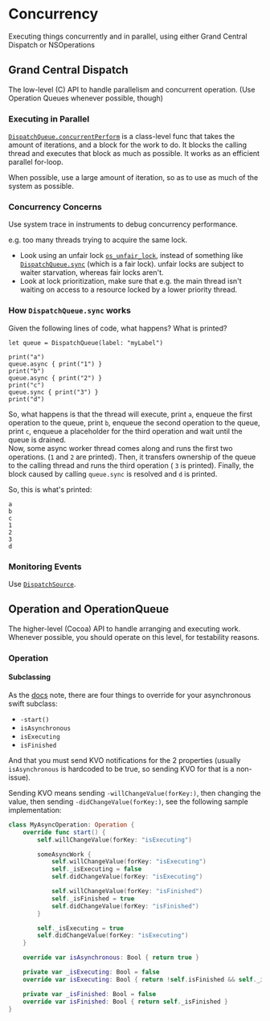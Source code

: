 # Concurrency

Executing things concurrently and in parallel, using either Grand Central Dispatch or NSOperations

## Grand Central Dispatch

The low-level (C) API to handle parallelism and concurrent operation. (Use Operation Queues whenever possible, though)

### Executing in Parallel

[`DispatchQueue.concurrentPerform`](https://developer.apple.com/documentation/dispatch/dispatchqueue/2016088-concurrentperform) is a class-level func that takes the amount of iterations, and a block for the work to do. It blocks the calling thread and executes that block as much as possible. It works as an efficient parallel for-loop.

When possible, use a large amount of iteration, so as to use as much of the system as possible.

### Concurrency Concerns

Use system trace in instruments to debug concurrency performance.

e.g. too many threads trying to acquire the same lock.

- Look using an unfair lock [`os_unfair_lock`](https://developer.apple.com/documentation/os/1646466-os_unfair_lock_lock), instead of something like [`DispatchQueue.sync`](https://developer.apple.com/documentation/dispatch/dispatchqueue/1452870-sync) (which is a fair lock). unfair locks are subject to waiter starvation, whereas fair locks aren't.
- Look at lock prioritization, make sure that e.g. the main thread isn't waiting on access to a resource locked by a lower priority thread.

### How `DispatchQueue.sync` works

Given the following lines of code, what happens? What is printed?

```
let queue = DispatchQueue(label: "myLabel")

print("a")
queue.async { print("1") }
print("b")
queue.async { print("2") }
print("c")
queue.sync { print("3") }
print("d")
```

So, what happens is that the thread will execute, print `a`, enqueue the first operation to the queue, print `b`, enqueue the second operation to the queue, print `c`, enqueue a placeholder for the third operation and wait until the queue is drained.  
Now, some async worker thread comes along and runs the first two operations. (`1` and `2` are printed). Then, it transfers ownership of the queue to the calling thread and runs the third operation ( `3` is printed). Finally, the block caused by calling `queue.sync` is resolved and `d` is printed.

So, this is what's printed:

```
a
b
c
1
2
3
d
```

### Monitoring Events

Use [`DispatchSource`](https://developer.apple.com/documentation/dispatch/dispatchsource).

## Operation and OperationQueue

The higher-level (Cocoa) API to handle arranging and executing work. Whenever possible, you should operate on this level, for testability reasons.

### Operation

#### Subclassing

As the [docs](https://developer.apple.com/documentation/foundation/operation#1673799) note, there are four things to override for your asynchronous swift subclass:

- `-start()`
- `isAsynchronous`
- `isExecuting`
- `isFinished`

And that you must send KVO notifications for the 2 properties (usually `isAsynchronous` is hardcoded to be true, so sending KVO for that is a non-issue).

Sending KVO means sending `-willChangeValue(forKey:)`, then changing the value, then sending `-didChangeValue(forKey:)`, see the following sample implementation:

```swift
class MyAsyncOperation: Operation {
    override func start() {
        self.willChangeValue(forKey: "isExecuting")

        someAsyncWork {
            self.willChangeValue(forKey: "isExecuting")
            self._isExecuting = false
            self.didChangeValue(forKey: "isExecuting")

            self.willChangeValue(forKey: "isFinished")
            self._isFinished = true
            self.didChangeValue(forKey: "isFinished")
        }

        self._isExecuting = true
        self.didChangeValue(forKey: "isExecuting")
    }

    override var isAsynchronous: Bool { return true }

    private var _isExecuting: Bool = false
    override var isExecuting: Bool { return !self.isFinished && self._isExecuting }

    private var _isFinished: Bool = false
    override var isFinished: Bool { return self._isFinished }
}
```

